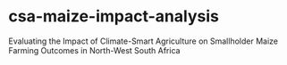 # csa-maize-impact-analysis
Evaluating the Impact of Climate-Smart Agriculture on Smallholder Maize Farming  Outcomes in North-West South Africa
